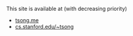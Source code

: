 This site is available at (with decreasing priority)

- [tsong.me](http://tsong.me)
- [cs.stanford.edu/~tsong](http://cs.stanford.edu/~tsong)
